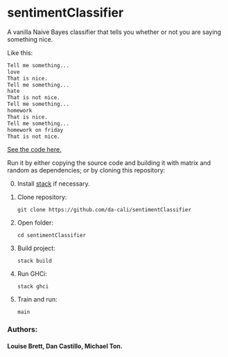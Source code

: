 # sentimentClassifier

A vanilla Naive Bayes classifier that tells you whether or not you are saying something nice.

Like this:

```bash
Tell me something...
love
That is nice.
Tell me something...
hate
That is not nice.
Tell me something...
homework
That is nice.
Tell me something...
homework on friday
That is not nice.
```
[See the code here.](https://github.com/da-cali/sentimentClassifier/blob/master/src/Main.hs)

Run it by either copying the source code and building it with matrix and random as dependencies; or by cloning this repository: 

0. Install [stack](https://docs.haskellstack.org/en/stable/README/) if necessary.
    
1. Clone repository:
    ```
    git clone https://github.com/da-cali/sentimentClassifier
    ```
2. Open folder:
    ```
    cd sentimentClassifier
    ```
3. Build project:
    ```
    stack build
    ```
4. Run GHCi:
    ```
    stack ghci
    ```
5. Train and run:
    ```
    main
    ```

### Authors:
#### Louise Brett, Dan Castillo, Michael Ton.